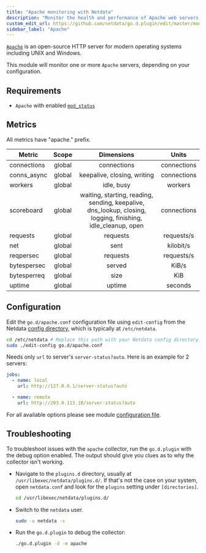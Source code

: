 ```yaml
---
title: "Apache monitoring with Netdata"
description: "Monitor the health and performance of Apache web servers with zero configuration, per-second metric granularity, and interactive visualizations."
custom_edit_url: https://github.com/netdata/go.d.plugin/edit/master/modules/apache/README.md
sidebar_label: "Apache"
---
```




[`Apache`](https://httpd.apache.org/) is an open-source HTTP server for modern operating systems including UNIX and
Windows.

This module will monitor one or more `Apache` servers, depending on your configuration.

## Requirements

- `Apache` with enabled [`mod_status`](https://httpd.apache.org/docs/2.4/mod/mod_status.html)

## Metrics

All metrics have "apache." prefix.

| Metric      | Scope  |                                                 Dimensions                                                  |    Units    |
|-------------|:------:|:-----------------------------------------------------------------------------------------------------------:|:-----------:|
| connections | global |                                                 connections                                                 | connections |
| conns_async | global |                                         keepalive, closing, writing                                         | connections |
| workers     | global |                                                 idle, busy                                                  |   workers   |
| scoreboard  | global | waiting, starting, reading, sending, keepalive, dns_lookup, closing, logging, finishing, idle_cleanup, open | connections |
| requests    | global |                                                  requests                                                   | requests/s  |
| net         | global |                                                    sent                                                     |  kilobit/s  |
| reqpersec   | global |                                                  requests                                                   | requests/s  |
| bytespersec | global |                                                   served                                                    |    KiB/s    |
| bytesperreq | global |                                                    size                                                     |     KiB     |
| uptime      | global |                                                   uptime                                                    |   seconds   |

## Configuration

Edit the `go.d/apache.conf` configuration file using `edit-config` from the
Netdata [config directory](/docs/configure/nodes), which is typically at `/etc/netdata`.

```bash
cd /etc/netdata # Replace this path with your Netdata config directory
sudo ./edit-config go.d/apache.conf
```

Needs only `url` to server's `server-status?auto`. Here is an example for 2 servers:

```yaml
jobs:
  - name: local
    url: http://127.0.0.1/server-status?auto

  - name: remote
    url: http://203.0.113.10/server-status?auto
```

For all available options please see
module [configuration file](https://github.com/netdata/go.d.plugin/blob/master/config/go.d/apache.conf).

## Troubleshooting

To troubleshoot issues with the `apache` collector, run the `go.d.plugin` with the debug option enabled. The output
should give you clues as to why the collector isn't working.

- Navigate to the `plugins.d` directory, usually at `/usr/libexec/netdata/plugins.d/`. If that's not the case on
  your system, open `netdata.conf` and look for the `plugins` setting under `[directories]`.

  ```bash
  cd /usr/libexec/netdata/plugins.d/
  ```

- Switch to the `netdata` user.

  ```bash
  sudo -u netdata -s
  ```

- Run the `go.d.plugin` to debug the collector:

  ```bash
  ./go.d.plugin -d -m apache
  ```

